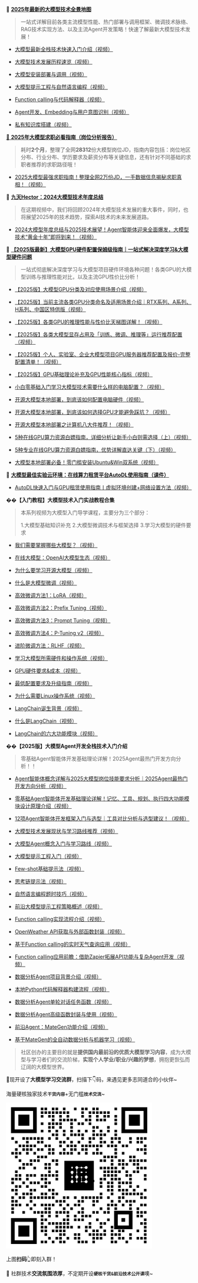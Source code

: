 🚀  [**2025年最新的大模型技术全景地图**](https://kq4b3vgg5b.feishu.cn/wiki/MTuywZLzhioQhHk2yolcjgawnTg?from=from_copylink)

> 一站式详解目前各类主流模型性能、热门部署与调用框架、微调技术脉络、RAG技术实现方法、以及主流Agent开发策略！快速了解最新大模型技术发展！

* [大模型最新全栈技术快速入门介绍（视频）](https://www.bilibili.com/video/BV1sR2mYeECv)

* [大模型技术发展历程速览（视频）](https://www.bilibili.com/video/BV16J4m1s73Q/?p=1)

* [大模型安装部署与调用（视频）](https://www.bilibili.com/video/BV16J4m1s73Q/?p=2)

* [大模型提示工程与自然语言编程（视频）](https://www.bilibili.com/video/BV16J4m1s73Q/?p=3)

* [Function calling与代码解释器（视频）](https://www.bilibili.com/video/BV16J4m1s73Q/?p=4)

* [Agent开发、Embedding与用户意图识别（视频）](https://www.bilibili.com/video/BV16J4m1s73Q/?p=5)

* [私有知识库搭建（视频）](https://www.bilibili.com/video/BV16J4m1s73Q/?p=6)



[🚀  **2025年大模型求职必看指南（岗位分析报告）**](https://kq4b3vgg5b.feishu.cn/wiki/Y4cVwJfgpiZCMvkH13ocnGtQnMb?from=from_copylink)

> 耗时**2个月**，整理了全网**28312**份大模型岗位JD，指南内容包括：岗位地区分布、行业分布、学历要求及薪资分布等关键信息，还有针对不同基础的求职者推荐的求职路径哦！

* [2025大模型最强求职指南！整理全网2万份JD，一手数据信息揭秘求职真相！（视频）](https://www.bilibili.com/video/BV18JreYpE5Q)



🚀  [**九天Hector：2024大模型技术年度总结**](https://kq4b3vgg5b.feishu.cn/wiki/VcpbwvbgOitfIpkTz4JcK8y4ncn?from=from_copylink)

> 在这期视频中，我们将回顾2024年大模型技术发展的重大事件，同时，也将展望2025年的技术趋势，探索AI技术的未来发展道路。

* [2024大模型年度总结与2025技术展望！Agent智能体迎来全面爆发，大模型技术“黄金十年”即将到来！（视频）](https://www.bilibili.com/video/BV1Xn6nYnEnr)



🌟  [**【2025版最新】大模型GPU硬件配置保姆级指南｜一站式解决深度学习&大模型硬件问题**](https://kq4b3vgg5b.feishu.cn/wiki/Pwu3wJ8RvidPgXkOIXBcr6y7nhe?from=from_copylink)

> 一站式彻底解决深度学习与大模型项目硬件环境各种问题！各类GPU的大模型训练与推理性能对比，以及主流GPU性价比分析！

* [【2025版】大模型GPU分类及对应使用场景介绍（视频）](https://www.bilibili.com/video/BV1VFqZYSEoj)

* [【2025版】当前主流各类GPU分类命名及适用场景介绍｜RTX系列、A系列、H系列、中国区特供版（视频）](https://www.bilibili.com/video/BV1VFqZYSEoj/?p=2)

* [【2025版】各类GPU的推理性能与性价比天梯图详解！（视频）](https://www.bilibili.com/video/BV1VFqZYSEoj/?p=3)

* [【2025版】各类大模型显存占用及「训练、微调、推理等」运行推荐配置（视频）](https://www.bilibili.com/video/BV1VFqZYSEoj/?p=4)

* [【2025版】个人、实验室、企业大模型项目GPU服务器推荐配置及报价-完整配置清单！（视频）](https://www.bilibili.com/video/BV1VFqZYSEoj/?p=5)

* [【2025版】GPU基础理论补充及GPU性能核心指标（视频）](https://www.bilibili.com/video/BV1VFqZYSEoj/?p=6)

* [小白零基础入门学习大模型技术需要什么样的电脑配置？（视频）](https://www.bilibili.com/video/BV1aV4y1h7H9)

* [开源大模型本地部署，到底该如何配置电脑硬件（视频）](https://www.bilibili.com/video/BV1Up4y1Z71j)

* [开源大模型本地部署，到底该如何选择GPU才能避免踩坑？（视频）](https://www.bilibili.com/video/BV1FQ4y1g7h9)

* [开源大模型本地部署之计算机八大件推荐！（视频）](https://www.bilibili.com/video/BV1qe411r7yM)

* [5种在线GPU算力资源白嫖指南，详细分析让新手小白则需选择（上）（视频）](https://www.bilibili.com/video/BV1fC4y1N7qV)

* [5种专业在线GPU算力资源白嫖指南，优势详解直达关键（下）（视频）](https://www.bilibili.com/video/BV1q5411z7HM)

* [大模型本地部署必备！零门槛安装Ubuntu\&Win双系统（视频）](https://www.bilibili.com/video/BV1Yp4y1R7Xv)

🌟  [**大模型最佳实验云环境：在线算力租赁平台AutoDL使用指南（课件）**](https://kq4b3vgg5b.feishu.cn/docx/WesndDa1NoWRQ8xjOeqcaNLUn7d?from=from_copylink)

* [AutoDL快速入门与GPU租赁使用指南丨虚拟环境创建+网络设置方法（视频）](https://www.bilibili.com/video/BV1bxB7YYEST)



�&#xDCCD;**【入门教程】大模型技术入门实战教程合集**

> 本系列视频为大模型入门导学课程，主要分为三个部分：
>
> 1.大模型基础知识补充   2.大模型微调技术与框架选择  3.学习大模型的硬件要求

* [我们需要掌握哪些大模型？（视频）](https://www.bilibili.com/video/BV1t8411D7v4/?p=1)

* [在线大模型：OpenAI大模型生态（视频）](https://www.bilibili.com/video/BV1t8411D7v4/?p=2)

* [为什么要学习开源大模型（视频）](https://www.bilibili.com/video/BV1t8411D7v4/?p=3)

* [什么是大模型微调（视频）](https://www.bilibili.com/video/BV1t8411D7v4/?p=8)

* [高效微调方法1：LoRA（视频）](https://www.bilibili.com/video/BV1t8411D7v4/?p=9)

* [高效微调方法2：Prefix Tuning（视频）](https://www.bilibili.com/video/BV1t8411D7v4/?p=10)

* [高效微调方法3：Prompt Tuning（视频）](https://www.bilibili.com/video/BV1t8411D7v4/?p=11)

* [高效微调方法4：P-Tuning v2（视频）](https://www.bilibili.com/video/BV1t8411D7v4/?p=12)

* [进阶微调方法：RLHF（视频）](https://www.bilibili.com/video/BV1t8411D7v4/?p=13)

* [学习大模型所需硬件和操作系统（视频）](https://www.bilibili.com/video/BV1t8411D7v4/?p=14)

* [GPU硬件要求&成本（视频）](https://www.bilibili.com/video/BV1t8411D7v4/?p=15)

* [最低配置要求及升级指南（视频）](https://www.bilibili.com/video/BV1t8411D7v4/?p=16)

* [为什么需要Linux操作系统（视频）](https://www.bilibili.com/video/BV1t8411D7v4/?p=17)

* [LangChain诞生背景（视频）](https://www.bilibili.com/video/BV1t8411D7v4/?p=18)

* [什么是LangChain（视频）](https://www.bilibili.com/video/BV1t8411D7v4/?p=19)

* [LangChain的六大功能模块（视频）](https://www.bilibili.com/video/BV1t8411D7v4/?p=20)



�&#xDCCD;**【2025版】大模型Agent开发全栈技术入门介绍**

> 零基础Agent智能体开发基础理论详解！2025Agent最热门开发方向分析！！

* [Agent智能体概念详解与2025大模型岗位技能要求分析｜2025Agent最热门开发方向分析（视频）](https://www.bilibili.com/video/BV1TjBnYTETX)

* [零基础Agent智能体开发基础理论详解！记忆、工具、规划、执行四大功能模块设计原理介绍（视频）](https://www.bilibili.com/video/BV1CcBJYtEne)

* [12项Agent智能体开发框架入门与选型｜工具对比分析与选型建议！（视频）](https://www.bilibili.com/video/BV16NBJYRE3s)

* [大模型技术发展现状与学习路线推荐（视频）](https://www.bilibili.com/video/BV1x64y1E78S/?p=1)

* [大模型Agent概念入门与学习路线（视频）](https://www.bilibili.com/video/BV1x64y1E78S/?p=2)

* [大模型提示工程入门（视频）](https://www.bilibili.com/video/BV1x64y1E78S/?p=8)

* [Few-shot基础提示法（视频）](https://www.bilibili.com/video/BV1x64y1E78S/?p=9)

* [思考链提示法（视频）](https://www.bilibili.com/video/BV1x64y1E78S/?p=10)

* [自然语言编程题时技巧（视频）](https://www.bilibili.com/video/BV1x64y1E78S/?p=11)

* [前沿大模型提示工程策略概述（视频）](https://www.bilibili.com/video/BV1x64y1E78S/?p=12)

* [Function calling实现流程介绍（视频）](https://www.bilibili.com/video/BV1x64y1E78S/?p=13)

* [OpenWeather API获取与外部函数封装（视频）](https://www.bilibili.com/video/BV1x64y1E78S/?p=14)

* [基于Function calling的实时天气查询应用（视频）](https://www.bilibili.com/video/BV1x64y1E78S/?p=15)

* [Function calling应用前瞻：借助Zapier拓展API功能与复杂Agent开发（视频）](https://www.bilibili.com/video/BV1x64y1E78S/?p=16)

* [数据分析Agent项目背景介绍（视频）](https://www.bilibili.com/video/BV1x64y1E78S/?p=17)

* [本地Python代码解释器构建流程（视频）](https://www.bilibili.com/video/BV1x64y1E78S/?p=18)

* [数据分析Agent单轮对话任务函数（视频）](https://www.bilibili.com/video/BV1x64y1E78S/?p=19)

* [数据分析Agent高级函数封装与使用（视频）](https://www.bilibili.com/video/BV1x64y1E78S/?p=20)

* [前沿Agent：MateGen功能介绍（视频）](https://www.bilibili.com/video/BV1x64y1E78S/?p=21)

* [基于MateGen的全自动数据分析与机器学习（视频）](https://www.bilibili.com/video/BV1x64y1E78S/?p=22)



> 社区创办的主要目的就是**提供国内最前沿的优质大模型学习内容**，成为大模型与学习者们的交流阶梯，**实现个人学业/职业/兴趣的梦想**，拥抱更恢弘而辽阔的大模型世界。

🍻现开设了**大模型学习交流群**，扫描下👇码，来遇见更多志同道合的小伙伴\~

海量硬核独家技&#x672F;**`干货内容`**+无门&#x69DB;**`技术交流`**\~

![](images/f339b04b7b20233dd1509c7fb36d5c0.png)

上图**扫码**👆即刻入群！

📍 社群技术**交流氛围浓厚**，不定期开&#x8BBE;**`硬核干货&前沿技术公开课`**&#x5662;\~

